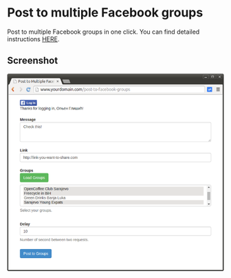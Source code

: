 Post to multiple Facebook groups
================================

Post to multiple Facebook groups in one click. You can find detailed instructions <a href="https://gognjen.github.io/2014/09/01/post-to-multiple-facebook-groups.html" target="_blank">HERE</a>.

## Screenshot

![screenshot](screenshot.png)
